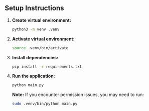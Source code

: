 ## Setup Instructions

1. **Create virtual environment:**
    ```bash
    python3 -m venv .venv
    ```

2. **Activate virtual environment:**
    ```bash
    source .venv/bin/activate
    ```

3. **Install dependencies:**
    ```bash
    pip install -r requirements.txt
    ```

4. **Run the application:**
    ```bash
    python main.py
    ```
    
    **Note:** If you encounter permission issues, you may need to run:
    ```bash
    sudo .venv/bin/python main.py
    ```
